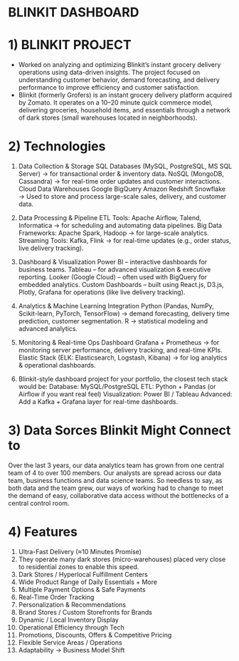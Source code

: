 # BLINKIT DASHBOARD
# 1) BLINKIT PROJECT
* Worked on analyzing and optimizing Blinkit’s instant grocery delivery operations using data-driven insights. The project focused on understanding customer behavior, demand forecasting, and delivery performance to    improve efficiency and customer satisfaction.
* Blinkit (formerly Grofers) is an instant grocery delivery platform acquired by Zomato. It operates on a 10–20 minute quick commerce model, delivering groceries, household items, and essentials through a network of   dark stores (small warehouses located in neighborhoods).
# 2) Technologies
1. Data Collection & Storage
SQL Databases (MySQL, PostgreSQL, MS SQL Server) → for transactional order & inventory data.
NoSQL (MongoDB, Cassandra) → for real-time order updates and customer interactions.
Cloud Data Warehouses
Google BigQuery
Amazon Redshift
Snowflake
→ Used to store and process large-scale sales, delivery, and customer data.
2. Data Processing & Pipeline
ETL Tools: Apache Airflow, Talend, Informatica → for scheduling and automating data pipelines.
Big Data Frameworks: Apache Spark, Hadoop → for large-scale analytics.
Streaming Tools: Kafka, Flink → for real-time updates (e.g., order status, live delivery tracking).
3. Dashboard & Visualization
Power BI – interactive dashboards for business teams.
Tableau – for advanced visualization & executive reporting.
Looker (Google Cloud) – often used with BigQuery for embedded analytics.
Custom Dashboards – built using React.js, D3.js, Plotly, Grafana for operations (like live delivery tracking).
4. Analytics & Machine Learning Integration
Python (Pandas, NumPy, Scikit-learn, PyTorch, TensorFlow) → demand forecasting, delivery time prediction, customer segmentation.
R → statistical modeling and advanced analytics.
5. Monitoring & Real-time Ops Dashboard
Grafana + Prometheus → for monitoring server performance, delivery tracking, and real-time KPIs.
Elastic Stack (ELK: Elasticsearch, Logstash, Kibana) → for log analytics & operational dashboards.

6. Blinkit-style dashboard project for your portfolio, the closest tech stack would be:
Database: MySQL/PostgreSQL
ETL: Python + Pandas (or Airflow if you want real feel)
Visualization: Power BI / Tableau
Advanced: Add a Kafka + Grafana layer for real-time dashboards.
# 3) Data Sorces Blinkit Might Connect to
Over the last 3 years, our data analytics team has grown from one central team of 4 to over 100 members. Our analysts are spread across our data team, business functions and data science teams. So needless to say, as both data and the team grew, our ways of working had to change to meet the demand of easy, collaborative data access without the bottlenecks of a central control room.
# 4) Features
1) Ultra-Fast Delivery (≈10 Minutes Promise)
2) They operate many dark stores (micro-warehouses) placed very close to residential zones to enable this speed. 
3) Dark Stores / Hyperlocal Fulfillment Centers
4) Wide Product Range of Daily Essentials + More
5) Multiple Payment Options & Safe Payments
6) Real-Time Order Tracking
7) Personalization & Recommendations
8) Brand Stores / Custom Storefronts for Brands
9) Dynamic / Local Inventory Display
10) Operational Efficiency through Tech
11) Promotions, Discounts, Offers & Competitive Pricing
12) Flexible Service Areas / Operations
13) Adaptability → Business Model Shift









